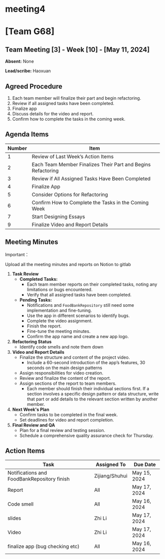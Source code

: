 # meeting4

# [Team G68]

## Team Meeting [3] - Week [10] - [May 11, 2024]

**Absent:** None

**Lead/scribe:** Haoxuan 

## Agreed Procedure

1. Each team member will finalize their part and begin refactoring.
2. Review if all assigned tasks have been completed.
3. Finalize app
4. Discuss details for the video and report.
5. Confirm how to complete the tasks in the coming week.

## Agenda Items

| Number | Item |
| --- | --- |
| 1 | Review of Last Week’s Action Items |
| 2 |  Each Team Member Finalizes Their Part and Begins Refactoring |
| 3 | Review if All Assigned Tasks Have Been Completed |
| 4 |  Finalize App |
| 5 | Consider Options for Refactoring |
| 6 | Confirm How to Complete the Tasks in the Coming Week |
| 7 | Start Designing Essays |
| 9 | Finalize Video and Report Details |

## Meeting Minutes

Important：

Upload all the meeting minutes and reports on Notion to gitlab

1. **Task Review**
    - **Completed Tasks:**
        - Each team member reports on their completed tasks, noting any limitations or bugs encountered.
        - Verify that all assigned tasks have been completed.
    - **Pending Tasks:**
        - Notifications and `FoodBankRepository` still need some implementation and fine-tuning.
        - Use the app in different scenarios to identify bugs.
        - Complete the video assignment.
        - Finish the report.
        - Fine-tune the meeting minutes.
        - Confirm the app name and create a new app logo.
2. **Refactoring Status**
    - Identify code smells and note them down
3. **Video and Report Details**
    - Finalize the structure and content of the project video.
        - Include a 60-second introduction of the app’s features, 30 seconds on the main design patterns
    - Assign responsibilities for video creation.
    - Review and finalize the content of the report.
    - Assign sections of the report to team members.
        - Each member should finish their individual sections first. If a section involves a specific design pattern or data structure, write that part or add details to the relevant section written by another member.
4. **Next Week's Plan**
    - Confirm tasks to be completed in the final week.
    - Set deadlines for video and report completion.
5. **Final Review and QA**
    - Plan for a final review and testing session.
    - Schedule a comprehensive quality assurance check for Thursday.
    

## Action Items

| Task | Assigned To | Due Date |
| --- | --- | --- |
| Notifications and FoodBankRepository finish | Zijiang/Shuhui | May 15, 2024 |
| Report | All | May 17, 2024 |
| Code smell | All | May 16, 2024 |
| slides | Zhi Li | May 17, 2024 |
| Video | Zhi Li | May 17, 2024 |
| finalize app (bug checking etc) | All | May 16, 2024 |